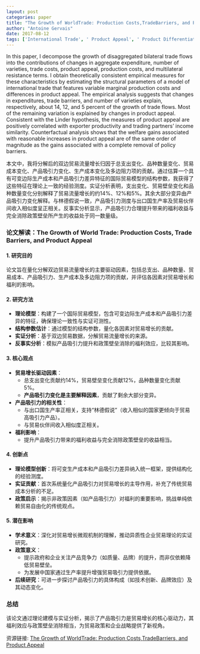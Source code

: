 ```yaml
---
layout: post
categories: paper
title: "The Growth of WorldTrade: Production Costs,TradeBarriers, and Product Appeal"
author: "Antoine Gervais"
date: 2017-08-12
tags: ['International Trade', ' Product Appeal', ' Product Differentiation', ' Trade Barriers', ' Trade Growth']
---
```


In this paper, I decompose the growth of disaggregated bilateral trade flows into the contributions of changes in aggregate expenditure, number of varieties, trade costs, product appeal, production costs, and multilateral resistance terms. I obtain theoretically consistent empirical measures for these characteristics by estimating the structural parameters of a model of international trade that features variable marginal production costs and differences in product appeal. The empirical analysis suggests that changes in expenditures, trade barriers, and number of varieties explain, respectively, about 14, 12, and 5 percent of the growth of trade flows. Most of the remaining variation is explained by changes in product appeal. Consistent with the Linder hypothesis, the measures of product appeal are positively correlated with exporter productivity and trading partners’ income similarity. Counterfactual analysis shows that the welfare gains associated with reasonable increases in product appeal are of the same order of magnitude as the gains associated with a complete removal of policy barriers.

本文中，我将分解后的双边贸易流量增长归因于总支出变化、品种数量变化、贸易成本变化、产品吸引力变化、生产成本变化及多边阻力项的贡献。通过估算一个具有可变边际生产成本和产品吸引力差异特征的国际贸易模型的结构参数，我获得了这些特征在理论上一致的经验测度。实证分析表明，支出变化、贸易壁垒变化和品种数量变化分别解释了贸易流量增长的约14%、12%和5%。其余大部分变异由产品吸引力变化解释。与林德假说一致，产品吸引力测度与出口国生产率及贸易伙伴间收入相似度呈正相关。反事实分析显示，产品吸引力合理提升带来的福利收益与完全消除政策壁垒所产生的收益处于同一数量级。

### **论文解读：The Growth of World Trade: Production Costs, Trade Barriers, and Product Appeal**  

#### **1. 研究目的**  
论文旨在量化分解双边贸易流量增长的主要驱动因素，包括总支出、品种数量、贸易成本、产品吸引力、生产成本及多边阻力项的贡献，并评估各因素对贸易增长和福利的影响。  

#### **2. 研究方法**  
- **理论模型**：构建了一个国际贸易模型，包含可变边际生产成本和产品吸引力差异的特征，确保理论一致性与实证可测性。  
- **结构参数估计**：通过模型的结构参数，量化各因素对贸易增长的贡献。  
- **实证分析**：基于双边贸易数据，分解贸易流量增长的来源。  
- **反事实分析**：模拟产品吸引力提升和政策壁垒消除的福利效应，比较其影响。  

#### **3. 核心观点**  
- **贸易增长驱动因素**：  
  - 总支出变化贡献约14%，贸易壁垒变化贡献12%，品种数量变化贡献5%。  
  - **产品吸引力变化是主要解释因素**，贡献了剩余大部分变异。  
- **产品吸引力的相关性**：  
  - 与出口国生产率正相关，支持“林德假说”（收入相似的国家更倾向于贸易高吸引力产品）。  
  - 与贸易伙伴间收入相似度正相关。  
- **福利影响**：  
  - 提升产品吸引力带来的福利收益与完全消除政策壁垒的收益相当。  

#### **4. 创新点**  
- **理论模型创新**：将可变生产成本和产品吸引力差异纳入统一框架，提供结构化的经验测度。  
- **实证贡献**：首次系统量化产品吸引力对贸易增长的主导作用，补充了传统贸易成本分析的不足。  
- **政策启示**：揭示非政策因素（如产品吸引力）对福利的重要影响，挑战单纯依赖贸易自由化的传统观点。  

#### **5. 潜在影响**  
- **学术意义**：深化对贸易增长微观机制的理解，推动异质性企业贸易理论的实证研究。  
- **政策意义**：  
  - 提示政府和企业关注产品竞争力（如质量、品牌）的提升，而非仅依赖降低贸易壁垒。  
  - 为发展中国家通过生产率提升增强贸易吸引力提供依据。  
- **后续研究**：可进一步探讨产品吸引力的具体构成（如技术创新、品牌效应）及其动态变化。  

### **总结**  
该论文通过理论建模与实证分析，揭示了产品吸引力是贸易增长的核心驱动力，其福利效应与政策壁垒消除相当，为贸易政策和企业战略提供了新视角。

资源链接: [The Growth of WorldTrade: Production Costs,TradeBarriers, and Product Appeal](https://papers.ssrn.com/sol3/papers.cfm?abstract_id=3016567)

